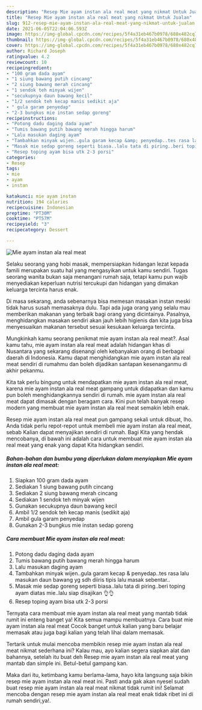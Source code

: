 ```yaml
---
description: "Resep Mie ayam instan ala real meat yang nikmat Untuk Jualan"
title: "Resep Mie ayam instan ala real meat yang nikmat Untuk Jualan"
slug: 912-resep-mie-ayam-instan-ala-real-meat-yang-nikmat-untuk-jualan
date: 2021-06-05T22:04:06.593Z
image: https://img-global.cpcdn.com/recipes/5f4a31eb467b0978/680x482cq70/mie-ayam-instan-ala-real-meat-foto-resep-utama.jpg
thumbnail: https://img-global.cpcdn.com/recipes/5f4a31eb467b0978/680x482cq70/mie-ayam-instan-ala-real-meat-foto-resep-utama.jpg
cover: https://img-global.cpcdn.com/recipes/5f4a31eb467b0978/680x482cq70/mie-ayam-instan-ala-real-meat-foto-resep-utama.jpg
author: Richard Joseph
ratingvalue: 4.2
reviewcount: 10
recipeingredient:
- "100 gram dada ayam"
- "1 siung bawang putih cincang"
- "2 siung bawang merah cincang"
- "1 sendok teh minyak wijen"
- "secukupnya daun bawang kecil"
- "1/2 sendok teh kecap manis sedikit aja"
- " gula garam penyedap"
- "2-3 bungkus mie instan sedap goreng"
recipeinstructions:
- "Potong dadu daging dada ayam"
- "Tumis bawang putih bawang merah hingga harum"
- "Lalu masukan daging ayam"
- "Tambahkan minyak wijen..gula garam kecap &amp; penyedap..tes rasa lalu masukan daun bawang yg sdh diiris tipis lalu masak sebentar.."
- "Masak mie sedap goreng seperti biasa..lalu tata di piring..beri toping ayam diatas mie..lalu siap disajikan 👌👌"
- "Resep toping ayam bisa utk 2-3 porsi"
categories:
- Resep
tags:
- mie
- ayam
- instan

katakunci: mie ayam instan 
nutrition: 194 calories
recipecuisine: Indonesian
preptime: "PT30M"
cooktime: "PT57M"
recipeyield: "3"
recipecategory: Dessert

---
```



![Mie ayam instan ala real meat](https://img-global.cpcdn.com/recipes/5f4a31eb467b0978/680x482cq70/mie-ayam-instan-ala-real-meat-foto-resep-utama.jpg)

Selaku seorang yang hobi masak, mempersiapkan hidangan lezat kepada famili merupakan suatu hal yang mengasyikan untuk kamu sendiri. Tugas seorang  wanita bukan saja menangani rumah saja, tetapi kamu pun wajib menyediakan keperluan nutrisi tercukupi dan hidangan yang dimakan keluarga tercinta harus enak.

Di masa  sekarang, anda sebenarnya bisa memesan masakan instan meski tidak harus susah memasaknya dulu. Tapi ada juga orang yang selalu mau memberikan makanan yang terbaik bagi orang yang dicintainya. Pasalnya, menghidangkan masakan sendiri akan jauh lebih higienis dan kita juga bisa menyesuaikan makanan tersebut sesuai kesukaan keluarga tercinta. 



Mungkinkah kamu seorang penikmat mie ayam instan ala real meat?. Asal kamu tahu, mie ayam instan ala real meat adalah hidangan khas di Nusantara yang sekarang disenangi oleh kebanyakan orang di berbagai daerah di Indonesia. Kamu dapat menghidangkan mie ayam instan ala real meat sendiri di rumahmu dan boleh dijadikan santapan kesenanganmu di akhir pekanmu.

Kita tak perlu bingung untuk mendapatkan mie ayam instan ala real meat, karena mie ayam instan ala real meat gampang untuk didapatkan dan kamu pun boleh menghidangkannya sendiri di rumah. mie ayam instan ala real meat dapat dimasak dengan beragam cara. Kini pun telah banyak resep modern yang membuat mie ayam instan ala real meat semakin lebih enak.

Resep mie ayam instan ala real meat pun gampang sekali untuk dibuat, lho. Anda tidak perlu repot-repot untuk membeli mie ayam instan ala real meat, sebab Kalian dapat menyajikan sendiri di rumah. Bagi Kita yang hendak mencobanya, di bawah ini adalah cara untuk membuat mie ayam instan ala real meat yang enak yang dapat Kita hidangkan sendiri.

<!--inarticleads1-->

##### Bahan-bahan dan bumbu yang diperlukan dalam menyiapkan Mie ayam instan ala real meat:

1. Siapkan 100 gram dada ayam
1. Sediakan 1 siung bawang putih cincang
1. Sediakan 2 siung bawang merah cincang
1. Sediakan 1 sendok teh minyak wijen
1. Gunakan secukupnya daun bawang kecil
1. Ambil 1/2 sendok teh kecap manis (sedikit aja)
1. Ambil  gula garam penyedap
1. Gunakan 2-3 bungkus mie instan sedap goreng




<!--inarticleads2-->

##### Cara membuat Mie ayam instan ala real meat:

1. Potong dadu daging dada ayam
1. Tumis bawang putih bawang merah hingga harum
1. Lalu masukan daging ayam
1. Tambahkan minyak wijen..gula garam kecap &amp; penyedap..tes rasa lalu masukan daun bawang yg sdh diiris tipis lalu masak sebentar..
1. Masak mie sedap goreng seperti biasa..lalu tata di piring..beri toping ayam diatas mie..lalu siap disajikan 👌👌
1. Resep toping ayam bisa utk 2-3 porsi




Ternyata cara membuat mie ayam instan ala real meat yang mantab tidak rumit ini enteng banget ya! Kita semua mampu membuatnya. Cara buat mie ayam instan ala real meat Cocok banget untuk kalian yang baru belajar memasak atau juga bagi kalian yang telah lihai dalam memasak.

Tertarik untuk mulai mencoba membikin resep mie ayam instan ala real meat nikmat sederhana ini? Kalau mau, ayo kalian segera siapkan alat dan bahannya, setelah itu buat deh Resep mie ayam instan ala real meat yang mantab dan simple ini. Betul-betul gampang kan. 

Maka dari itu, ketimbang kamu berlama-lama, hayo kita langsung saja bikin resep mie ayam instan ala real meat ini. Pasti anda gak akan nyesel sudah buat resep mie ayam instan ala real meat nikmat tidak rumit ini! Selamat mencoba dengan resep mie ayam instan ala real meat enak tidak ribet ini di rumah sendiri,ya!.

